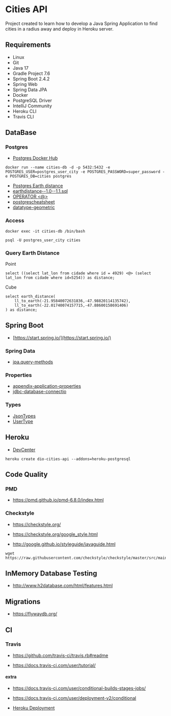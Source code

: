 # Cities API
Project created to learn how to develop a Java Spring Application to find cities in a radius away and deploy in Heroku server.

## Requirements

* Linux
* Git
* Java 17
* Gradle Project 7.6
* Spring Boot 2.4.2
* Spring Web
* Spring Data JPA
* Docker
* PostgreSQL Driver
* IntelliJ Community
* Heroku CLI
* Travis CLI

## DataBase

### Postgres

* [Postgres Docker Hub](https://hub.docker.com/_/postgres)

```shell script
docker run --name cities-db -d -p 5432:5432 -e POSTGRES_USER=postgres_user_city -e POSTGRES_PASSWORD=super_password -e POSTGRES_DB=cities postgres
```

* [Postgres Earth distance](https://www.postgresql.org/docs/current/earthdistance.html)
* [earthdistance--1.0--1.1.sql](https://github.com/postgres/postgres/blob/master/contrib/earthdistance/earthdistance--1.0--1.1.sql)
* [OPERATOR <@>](https://github.com/postgres/postgres/blob/master/contrib/earthdistance/earthdistance--1.1.sql)
* [postgrescheatsheet](https://postgrescheatsheet.com/#/tables)
* [datatype-geometric](https://www.postgresql.org/docs/current/datatype-geometric.html)

### Access

```shell script
docker exec -it cities-db /bin/bash

psql -U postgres_user_city cities
```

### Query Earth Distance

Point
```roomsql
select ((select lat_lon from cidade where id = 4929) <@> (select lat_lon from cidade where id=5254)) as distance;
```

Cube
```roomsql
select earth_distance(
    ll_to_earth(-21.95840072631836,-47.98820114135742), 
    ll_to_earth(-22.01740074157715,-47.88600158691406)
) as distance;
```

## Spring Boot

* [https://start.spring.io/](https://start.spring.io/)

### Spring Data

* [jpa.query-methods](https://docs.spring.io/spring-data/jpa/docs/current/reference/html/#jpa.query-methods)

### Properties

* [appendix-application-properties](https://docs.spring.io/spring-boot/docs/current/reference/html/appendix-application-properties.html)
* [jdbc-database-connectio](https://www.codejava.net/java-se/jdbc/jdbc-database-connection-url-for-common-databases)

### Types

* [JsonTypes](https://github.com/vladmihalcea/hibernate-types)
* [UserType](https://docs.jboss.org/hibernate/orm/3.5/api/org/hibernate/usertype/UserType.html)

## Heroku

* [DevCenter](https://devcenter.heroku.com/articles/getting-started-with-gradle-on-heroku)

```shell script
heroku create dio-cities-api --addons=heroku-postgresql
```

## Code Quality

### PMD

+ https://pmd.github.io/pmd-6.8.0/index.html

### Checkstyle

+ https://checkstyle.org/

+ https://checkstyle.org/google_style.html

+ http://google.github.io/styleguide/javaguide.html

```shell script
wget https://raw.githubusercontent.com/checkstyle/checkstyle/master/src/main/resources/google_checks.xml
```

## InMemory Database Testing

+ http://www.h2database.com/html/features.html


## Migrations

+ https://flywaydb.org/

## CI

### Travis
+ https://github.com/travis-ci/travis.rb#readme

+ https://docs.travis-ci.com/user/tutorial/

#### extra

+ https://docs.travis-ci.com/user/conditional-builds-stages-jobs/
+ https://docs.travis-ci.com/user/deployment-v2/conditional

+ [Heroku Deployment](https://docs.travis-ci.com/user/deployment/heroku/)
